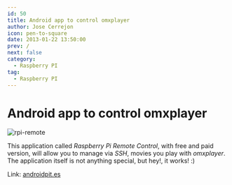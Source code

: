 ```yaml
---
id: 50
title: Android app to control omxplayer
author: Jose Cerrejon
icon: pen-to-square
date: 2013-01-22 13:50:00
prev: /
next: false
category:
  - Raspberry PI
tag:
  - Raspberry PI
---
```


# Android app to control omxplayer

![rpi-remote](/images/rpi-remote.jpg)

This application called *Raspberry Pi Remote Control*, with free and paid version, will allow you to manage via *SSH*, movies you play with *omxplayer*. The application itself is not anything special, but hey!, it works! :)

Link: [androidpit.es](http://www.androidpit.es/es/android/market/aplicaciones/aplicacion/com.raspberry.remote/Raspberry-Pi-Control-Remoto)
